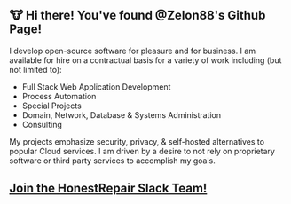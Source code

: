 ## :cow: Hi there! You've found @Zelon88's Github Page!

I develop open-source software for pleasure and for business. I am available for hire on a contractual basis for a variety of work including (but not limited to):

* Full Stack Web Application Development
* Process Automation
* Special Projects
* Domain, Network, Database & Systems Administration
* Consulting

My projects emphasize security, privacy, & self-hosted alternatives to popular Cloud services. I am driven by a desire to not rely on proprietary software or third party services to accomplish my goals. 

## [Join the HonestRepair Slack Team!](https://join.slack.com/t/honestrepair/shared_invite/zt-15jd9y01x-5tPNbaWwui4rJ~WsKqjZsg)
